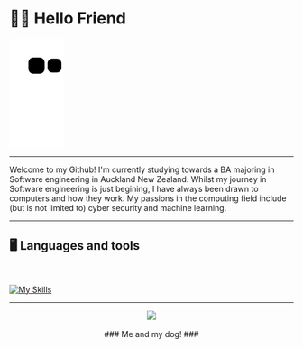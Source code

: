 # ✌🏽 Hello Friend

![snake svg](https://github.com/Trentjm/Trentjm/blob/output/github-contribution-grid-snake.svg)

---

Welcome to my Github! I'm currently studying towards a BA majoring in Software engineering in Auckland New Zealand. Whilst my journey in Software engineering is just begining, I have always been drawn to computers and how they work. My passions in the computing field include (but is not limited to) cyber security and machine learning.

---

## <c> 🖥️ Languages and tools <c>

<br>

[![My Skills](https://skillicons.dev/icons?i=linux,cpp,swift,git,html,css)](https://skillicons.dev)

---

<p align="center">
<img src="https://github.com/Trentjm/Trentjm/blob/main/Images/Zen.gif"
</p>

<br>
<p style="text-align: center;"> ### Me and my dog! ### </p>
